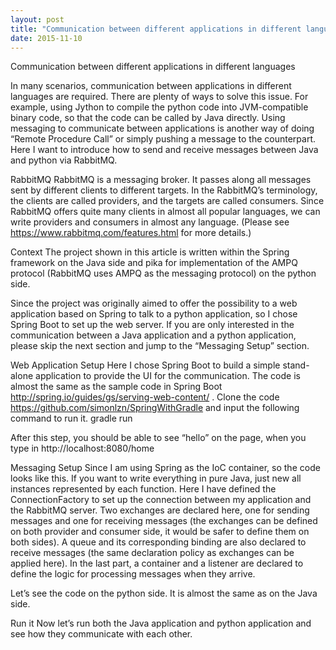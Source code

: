 ```yaml
---
layout: post
title: "Communication between different applications in different languages"
date: 2015-11-10
---
```

Communication between different applications in different languages

In many scenarios, communication between applications in different languages are required. There are plenty of ways to solve this issue. For example, using Jython to compile the python code into JVM-compatible binary code, so that the code can be called by Java directly. Using messaging to communicate between applications is another way of doing “Remote Procedure Call” or simply pushing a message to the counterpart. Here I want to introduce how to send and receive messages between Java and python via RabbitMQ.

RabbitMQ
RabbitMQ is a messaging broker. It passes along all messages sent by different clients to different targets. In the RabbitMQ’s terminology, the clients are called providers, and the targets are called consumers. Since RabbitMQ offers quite many clients in almost all popular languages, we can write providers and consumers in almost any language. (Please see https://www.rabbitmq.com/features.html for more details.)

Context
The project shown in this article is written within the Spring framework on the Java side and pika for implementation of the AMPQ protocol (RabbitMQ uses AMPQ as the messaging protocol) on the python side. 

Since the project was originally aimed to offer the possibility to a web application based on Spring to talk to a python application, so I chose Spring Boot to set up the web server. If you are only interested in the communication between a Java application and a python application, please skip the next section and jump to the “Messaging Setup” section.

Web Application Setup
Here I chose Spring Boot to build a simple stand-alone application to provide the UI for the communication. The code is almost the same as the sample code in Spring Boot http://spring.io/guides/gs/serving-web-content/ . Clone the code https://github.com/simonlzn/SpringWithGradle and input the following command to run it. gradle run 

After this step, you should be able to see “hello” on the page, when you type in http://localhost:8080/home

Messaging Setup
Since I am using Spring as the IoC container, so the code looks like this.
If you want to write everything in pure Java, just new all instances represented by each function.
Here I have defined the ConnectionFactory to set up the connection between my application and the RabbitMQ server. Two exchanges are declared here, one for sending messages and one for receiving messages (the exchanges can be defined on both provider and consumer side, it would be safer to define them on both sides). A queue and its corresponding binding are also declared to receive messages (the same declaration policy as exchanges can be applied here). In the last part, a container and a listener are declared to define the logic for processing messages when they arrive. 

Let’s see the code on the python side. 
It is almost the same as on the Java side. 

Run it
Now let’s run both the Java application and python application and see how they communicate with each other.

